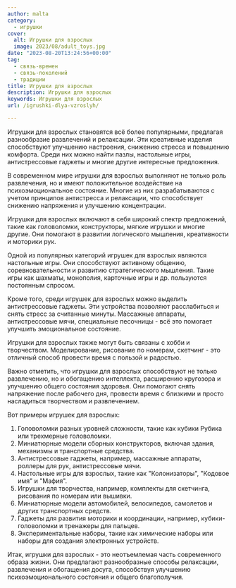 ```yaml
---
author: malta
category:
  - игрушки
cover:
  alt: Игрушки для взрослых
  image: 2023/08/adult_toys.jpg
date: "2023-08-20T13:24:56+00:00"
tag:
  - связь-времен
  - связь-поколений
  - традиции
title: Игрушки для взрослых
description: Игрушки для взрослых
keywords: Игрушки для взрослых
url: /igrushki-dlya-vzroslyh/

---
```

Игрушки для взрослых становятся всё более популярными, предлагая разнообразие развлечений и релаксации. Эти креативные изделия способствуют улучшению настроения, снижению стресса и повышению комфорта. Среди них можно найти пазлы, настольные игры, антистрессовые гаджеты и многие другие интересные предложения.

В современном мире игрушки для взрослых выполняют не только роль развлечения, но и имеют положительное воздействие на психоэмоциональное состояние. Многие из них разрабатываются с учетом принципов антистресса и релаксации, что способствует снижению напряжения и улучшению концентрации.

Игрушки для взрослых включают в себя широкий спектр предложений, такие как головоломки, конструкторы, мягкие игрушки и многие другие. Они помогают в развитии логического мышления, креативности и моторики рук.

Одной из популярных категорий игрушек для взрослых являются настольные игры. Они способствуют активному общению, соревновательности и развитию стратегического мышления. Такие игры как шахматы, монополия, карточные игры и др. пользуются постоянным спросом.

Кроме того, среди игрушек для взрослых можно выделить антистрессовые гаджеты. Эти устройства позволяют расслабиться и снять стресс за считанные минуты. Массажные аппараты, антистрессовые мячи, специальные песочницы \- всё это помогает улучшить эмоциональное состояние.

Игрушки для взрослых также могут быть связаны с хобби и творчеством. Моделирование, рисование по номерам, скетчинг \- это отличный способ провести время с пользой и радостью.

Важно отметить, что игрушки для взрослых способствуют не только развлечению, но и обогащению интеллекта, расширению кругозора и улучшению общего состояния здоровья. Они помогают снять напряжение после рабочего дня, провести время с близкими и просто насладиться творчеством и развлечением.

Вот примеры игрушек для взрослых:

1. Головоломки разных уровней сложности, такие как кубики Рубика или трехмерные головоломки.
1. Миниатюрные модели сборных конструкторов, включая здания, механизмы и транспортные средства.
1. Антистрессовые гаджеты, например, массажные аппараты, роллеры для рук, антистрессовые мячи.
1. Настольные игры для взрослых, такие как "Колонизаторы", "Кодовое имя" и "Мафия".
1. Игрушки для творчества, например, комплекты для скетчинга, рисования по номерам или вышивки.
1. Миниатюрные модели автомобилей, велосипедов, самолетов и других транспортных средств.
1. Гаджеты для развития моторики и координации, например, кубики-головоломки и тренажеры для пальцев.
1. Экспериментальные наборы, такие как химические наборы или наборы для создания электронных устройств.

Итак, игрушки для взрослых \- это неотъемлемая часть современного образа жизни. Они предлагают разнообразные способы релаксации, развлечения и обогащения досуга, способствуя улучшению психоэмоционального состояния и общего благополучия.
